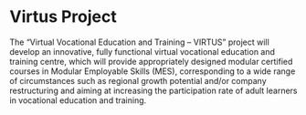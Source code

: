 # Virtus Project

The “Virtual Vocational Education and Training – VIRTUS” project will develop an innovative, fully functional virtual vocational education and training centre, which will provide appropriately designed modular certified courses in Modular Employable Skills (MES), corresponding to a wide range of circumstances such as regional growth potential and/or company restructuring and aiming at increasing the participation rate of adult learners in vocational education and training.

